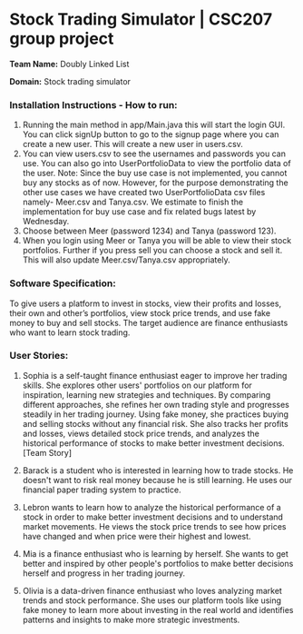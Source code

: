 # Stock Trading Simulator | CSC207 group project

**Team Name:** Doubly Linked List

**Domain:** Stock trading simulator

### Installation Instructions - How to run:
1. Running the main method in app/Main.java this will start the login GUI. You can click signUp button to go to the signup page where you can create a new user. This will create a new user in users.csv.
2. You can view users.csv to see the usernames and passwords you can use. You can also go into UserPortfolioData to view the portfolio data of the user.
Note: Since the buy use case is not implemented, you cannot buy any stocks as of now. However, for the purpose demonstrating the other use cases we have created two UserPortfolioData csv files namely- Meer.csv and Tanya.csv. We estimate to finish the implementation for buy use case and fix related bugs latest by Wednesday.
3. Choose between Meer (password 1234) and Tanya (password 123).
4. When you login using Meer or Tanya you will be able to view their stock portfolios. Further if you press sell you can choose a stock and sell it. This will also update Meer.csv/Tanya.csv appropriately.  

### **Software Specification:**
To give users a platform to invest in stocks, view their profits and losses, their own and other’s portfolios, view stock price trends, and use fake money to buy and sell stocks. The target audience are finance enthusiasts who want to learn stock trading. 

### **User Stories:**
1. Sophia is a self-taught finance enthusiast eager to improve her trading skills. She explores other users' portfolios on our platform for inspiration, learning new strategies and techniques. By comparing different approaches, she refines her own trading style and progresses steadily in her trading journey. Using fake money, she practices buying and selling stocks without any financial risk. She also tracks her profits and losses, views detailed stock price trends, and analyzes the historical performance of stocks to make better investment decisions. [Team Story]

2. Barack is a student who is interested in learning how to trade stocks. He doesn't want to risk real money because he is still learning. He uses our financial paper trading system to practice.

3. Lebron wants to learn how to analyze the historical performance of a stock in order to make better investment decisions and to understand market movements. He views the stock price trends to see how prices have changed and when price were their highest and lowest.

4. Mia is a finance enthusiast who is learning by herself. She wants to get better and inspired by other people's portfolios to make better decisions herself and progress in her trading journey.

5. Olivia is a data-driven finance enthusiast who loves analyzing market trends and stock performance. She uses our platform tools like using fake money to learn more about investing in the real world and identifies patterns and insights to make more strategic investments.



